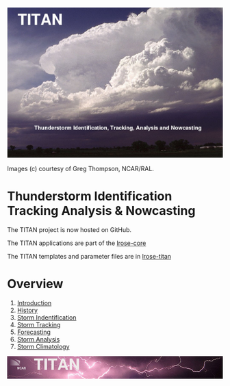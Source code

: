 ![front page](./docs/images/titan_front_page.jpg)

   Images (c) courtesy of Greg Thompson, NCAR/RAL.

# Thunderstorm Identification Tracking Analysis & Nowcasting

The TITAN project is now hosted on GitHub.

The TITAN applications are part of the [lrose-core](https://github.com/NCAR/lrose-core)

The TITAN templates and parameter files are in [lrose-titan](https://github.com/NCAR/lrose-titan)

# Overview

1. [Introduction](./docs/topics/introduction.md)
2. [History](#history)
3. [Storm Indentification](#storm_identification)
4. [Storm Tracking](#storm_tracking)
5. [Forecasting](#forecasting)
6. [Storm Analysis](#storm_analysis)
7. [Storm Climatology](#storm_climatology)

![header with logo](./docs/images/titan-header_logo.jpg)

